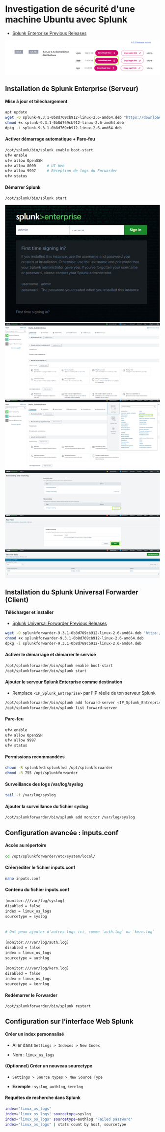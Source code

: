 # Investigation de sécurité d'une machine Ubuntu avec Splunk

- [Splunk Enterprise Previous Releases](https://www.splunk.com/en_us/download/previous-releases.html?locale=en_us)

![Enterprise](/assets/splunk_linux_01.png)

## Installation de Splunk Enterprise (Serveur)

#### Mise à jour et téléchargement

```sh
apt update
wget -O splunk-9.3.1-0b8d769cb912-linux-2.6-amd64.deb "https://download.splunk.com/products/splunk/releases/9.3.1/linux/splunk-9.3.1-0b8d769cb912-linux-2.6-amd64.deb"
chmod +x splunk-9.3.1-0b8d769cb912-linux-2.6-amd64.deb
dpkg -i splunk-9.3.1-0b8d769cb912-linux-2.6-amd64.deb
```

#### Activer démarrage automatique + Pare-feu

```sh
/opt/splunk/bin/splunk enable boot-start
ufw enable
ufw allow OpenSSH
ufw allow 8000     # UI Web
ufw allow 9997     # Réception de logs du Forwarder
ufw status
```

#### Démarrer Splunk

```sh
/opt/splunk/bin/splunk start
```

![Enterprise](/assets/splunk_linux_02.png)
![Enterprise](/assets/splunk_linux_03.png)
![Enterprise](/assets/splunk_linux_04.png)
![Enterprise](/assets/splunk_linux_05.png)
![Enterprise](/assets/splunk_linux_06.png)
![Enterprise](/assets/splunk_linux_07.png)

## Installation du Splunk Universal Forwarder (Client)

#### Télécharger et installer

- [Splunk Universal Forwarder Previous Releases](https://www.splunk.com/en_us/download/previous-releases-universal-forwarder.html)

```sh
wget -O splunkforwarder-9.3.1-0b8d769cb912-linux-2.6-amd64.deb "https://download.splunk.com/products/universalforwarder/releases/9.3.1/linux/splunkforwarder-9.3.1-0b8d769cb912-linux-2.6-amd64.deb"
chmod +x splunkforwarder-9.3.1-0b8d769cb912-linux-2.6-amd64.deb
dpkg -i splunkforwarder-9.3.1-0b8d769cb912-linux-2.6-amd64.deb
```

#### Activer le démarrage et démarrer le service

```sh
/opt/splunkforwarder/bin/splunk enable boot-start
/opt/splunkforwarder/bin/splunk start
```

#### Ajouter le serveur Splunk Enterprise comme destination

- Remplace `<IP_Splunk_Entreprise>` par l'IP réelle de ton serveur Splunk

```sh
/opt/splunkforwarder/bin/splunk add forward-server <IP_Splunk_Entreprise>:9997 -auth admin:Admin@123
/opt/splunkforwarder/bin/splunk list forward-server
```

#### Pare-feu

```sh
ufw enable
ufw allow OpenSSH
ufw allow 9997
ufw status
```

#### Permissions recommandées

```sh
chown -R splunkfwd:splunkfwd /opt/splunkforwarder
chmod -R 755 /opt/splunkforwarder
```

#### Surveillance des logs /var/log/syslog

```sh
tail -f /var/log/syslog
```

#### Ajouter la surveillance du fichier syslog

```sh
/opt/splunkforwarder/bin/splunk add monitor /var/log/syslog
```

## Configuration avancée : inputs.conf

#### Accès au répertoire

```sh
cd /opt/splunkforwarder/etc/system/local/
```

#### Créer/éditer le fichier inputs.conf

```sh
nano inputs.conf
```

#### Contenu du fichier inputs.conf

```sh
[monitor:///var/log/syslog]
disabled = false
index = linux_os_logs
sourcetype = syslog


# Ont peux ajouter d'autres logs ici, comme `auth.log` ou `kern.log`

[monitor:///var/log/auth.log]
disabled = false
index = linux_os_logs
sourcetype = authlog

[monitor:///var/log/kern.log]
disabled = false
index = linux_os_logs
sourcetype = kernlog
```

#### Redémarrer le Forwarder

```sh
/opt/splunkforwarder/bin/splunk restart
```

## Configuration sur l’interface Web Splunk

#### Créer un index personnalisé

- Aller dans `Settings > Indexes > New Index`

- Nom : `linux_os_logs`

#### (Optionnel) Créer un nouveau sourcetype

- `Settings > Source types > New Source Type`

- **Exemple** : `syslog`, `authlog`, `kernlog`

#### Requêtes de recherche dans Splunk

```sh
index="linux_os_logs"
index="linux_os_logs" sourcetype=syslog
index="linux_os_logs" sourcetype=authlog "Failed password"
index="linux_os_logs" | stats count by host, sourcetype
```
